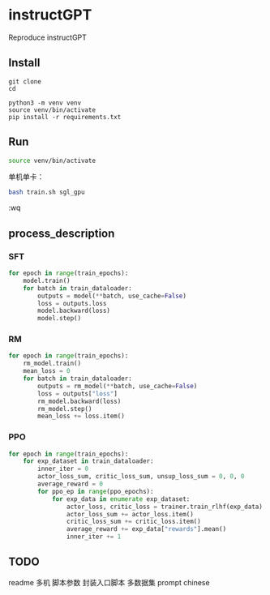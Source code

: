 # instructGPT
Reproduce instructGPT

## Install
```
git clone 
cd

python3 -m venv venv
source venv/bin/activate
pip install -r requirements.txt
```

## Run
```bash
source venv/bin/activate
```
单机单卡：
```bash
bash train.sh sgl_gpu
```
:wq

## process_description
### SFT
```python
for epoch in range(train_epochs):
    model.train()
    for batch in train_dataloader:
        outputs = model(**batch, use_cache=False)
        loss = outputs.loss
        model.backward(loss)
        model.step()
```
### RM
```python
for epoch in range(train_epochs):
    rm_model.train()
    mean_loss = 0
    for batch in train_dataloader:
        outputs = rm_model(**batch, use_cache=False)
        loss = outputs["loss"]
        rm_model.backward(loss)
        rm_model.step()
        mean_loss += loss.item()
```
### PPO
```python
for epoch in range(train_epochs):
    for exp_dataset in train_dataloader:
        inner_iter = 0
        actor_loss_sum, critic_loss_sum, unsup_loss_sum = 0, 0, 0
        average_reward = 0
        for ppo_ep in range(ppo_epochs):
            for exp_data in enumerate exp_dataset:
                actor_loss, critic_loss = trainer.train_rlhf(exp_data)
                actor_loss_sum += actor_loss.item()
                critic_loss_sum += critic_loss.item()
                average_reward += exp_data["rewards"].mean()
                inner_iter += 1
```

## TODO
readme
多机
脚本参数
封装入口脚本
多数据集
prompt
chinese
